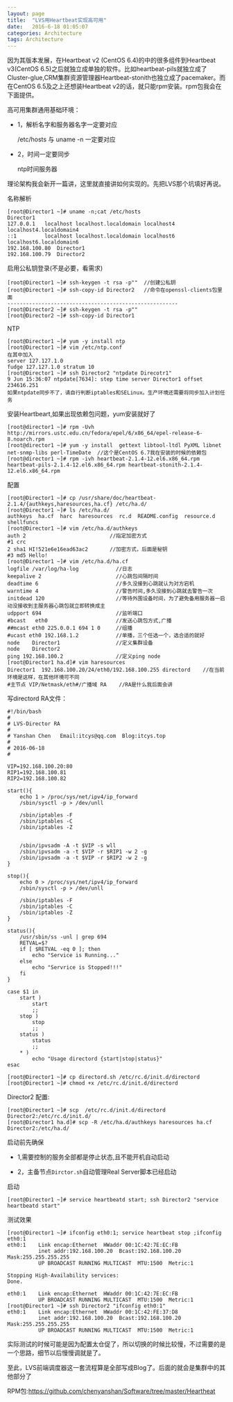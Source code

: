 ```yaml
---
layout: page
title:  "LVS用Heartbeat实现高可用"
date:   2016-6-18 01:05:07
categories: Architecture
tags: Architecture
---
```

因为其版本发展，在Heartbeat v2 (CentOS 6.4)的中的很多组件到Heartbeat v3(CentOS 6.5)之后就独立成单独的软件。比如heartbeat-pils就独立成了Cluster-glue,CRM集群资源管理器Heartbeat-stonith也独立成了pacemaker。而在CentOS 6.5及之上还想装Heartbeat v2的话，就只能rpm安装。rpm包我会在下面提供。

高可用集群通用基础环境：

- 1，解析名字和服务器名字一定要对应

	/etc/hosts 与 uname -n 一定要对应

- 2，时间一定要同步

	ntp时间服务器

理论架构我会新开一篇讲，这里就直接讲如何实现的。先把LVS那个坑填好再说。

名称解析

	[root@Director1 ~]# uname -n;cat /etc/hosts
	Director1
	127.0.0.1   localhost localhost.localdomain localhost4 localhost4.localdomain4
	::1         localhost localhost.localdomain localhost6 localhost6.localdomain6
	192.168.100.80  Director1
	192.168.100.79  Director2

启用公私钥登录(不是必要，看需求)

	[root@Director1 ~]# ssh-keygen -t rsa -p""  //创建公私钥
	[root@Director1 ~]# ssh-copy-id Director2   //命令在openssl-clients包里面
	-------------------------------------------------------
	[root@Director2 ~]# ssh-keygen -t rsa -p"" 
	[root@Director2 ~]# ssh-copy-id Director1 



NTP

	[root@Director1 ~]# yum -y install ntp
	[root@Director1 ~]# vim /etc/ntp.conf
	在其中加入 
	server 127.127.1.0
	fudge 127.127.1.0 stratum 10
	[root@Director1 ~]# ssh Director2 "ntpdate Direcotr1"
	9 Jun 15:36:07 ntpdate[7634]: step time server Director1 offset 234616.251
	如果ntpdate同步不了，请自行判断iptables和SELinux。生产环境还需要将同步加入计划任务

安装Heartbeart,如果出现依赖包问题，yum安装就好了

	[root@director1 ~]# rpm -Uvh http://mirrors.ustc.edu.cn/fedora/epel/6/x86_64/epel-release-6-8.noarch.rpm
	[root@director1 ~]# yum -y install  gettext libtool-ltdl PyXML libnet net-snmp-libs perl-TimeDate  //这个是CentOS 6.7我在安装的时候的依赖包
	[root@director1 ~]# rpm -ivh heartbeat-2.1.4-12.el6.x86_64.rpm heartbeat-pils-2.1.4-12.el6.x86_64.rpm heartbeat-stonith-2.1.4-12.el6.x86_64.rpm

配置

	[root@Director1 ~]# cp /usr/share/doc/heartbeat-2.1.4/{authkeys,haresources,ha.cf} /etc/ha.d/
	[root@Director1 ~]# ls /etc/ha.d/
	authkeys  ha.cf  harc  haresources  rc.d  README.config  resource.d  shellfuncs
	[root@Director1 ~]# vim /etc/ha.d/authkeys 
	auth 2                           //指定加密方式
	#1 crc
	2 sha1 HI!521e6e16ead63ac2       //加密方式，后面是秘钥
	#3 md5 Hello!
	[root@Director1 ~]# vim /etc/ha.d/ha.cf 
	logfile /var/log/ha-log            //日志
	keepalive 2                        //心跳包间隔时间
	deadtime 6                         //多久没接到心跳就认为对方宕机
	warntime 4                         //警告时间,多久没接到心跳就去警告一次
	initdead 120                       //等待外围设备时间，为了避免备用服务器一启动没接收到主服务器心跳包就立即转换成主
	udpport 694                        //监听端口
	#bcast   eth0                      //发送心跳包方式,广播
	##mcast eth0 225.0.0.1 694 1 0     //组播
	#ucast eth0 192.168.1.2            //单播，三个任选一个，选合适的就好
	node    Director1                  //定义集群设备
	node    Director2
	ping 192.168.100.2                 //定义ping node
	[root@Director1 ha.d]# vim haresources 
	Director1  192.168.100.20/24/eth0/192.168.100.255 directord    //在当前环境是这样，在其他环境可不同
	#主节点 VIP/Netmask/eth#/广播域 RA    //RA是什么我后面会讲

写directord RA文件：

	#!/bin/bash
	#
	# LVS-Director RA
	#
	# Yanshan Chen   Email:itcys@qq.com  Blog:itcys.top
	#
	# 2016-06-18
	#
	
	VIP=192.168.100.20:80
	RIP1=192.168.100.81
	RIP2=192.168.100.82
	
	start(){
		echo 1 > /proc/sys/net/ipv4/ip_forward
		/sbin/sysctl -p > /dev/unll
	
		/sbin/iptables -F
		/sbin/iptables -C
		/sbin/iptables -Z
	
	
		/sbin/ipvsadm -A -t $VIP -s wll
		/sbin/ipvsadm -a -t $VIP -r $RIP1 -w 2 -g 
		/sbin/ipvsadm -a -t $VIP -r $RIP2 -w 2 -g
	}
	
	stop(){
		echo 0 > /proc/sys/net/ipv4/ip_forward
		/sbin/sysctl -p > /dev/unll
	
		/sbin/iptables -F
		/sbin/iptables -C
		/sbin/iptables -Z
	}
	
	status(){
		/usr/sbin/ss -unl | grep 694
		RETVAL=$?
		if [ $RETVAL -eq 0 ]; then
			echo "Service is Running..."
		else
			echo "Servrice is Stopped!!!"
		fi
	}
	
	case $1 in
		start )
			start
			;;
		stop )
			stop
			;;
		status )
			status
			;;
		* )
			echo "Usage directord {start|stop|status}"
	esac

	[root@Director1 ~]# cp directord.sh /etc/rc.d/init.d/directord
	[root@Director1 ~]# chmod +x /etc/rc.d/init.d/directord 

Director2 配置:

	[root@Director1 ~]# scp  /etc/rc.d/init.d/directord  Director2:/etc/rc.d/init.d/
	[root@Director1 ha.d]# scp -R /etc/ha.d/authkeys haresources ha.cf  Director2:/etc/ha.d/

启动前先确保

- 1,需要控制的服务全部都是停止状态,且不能开机自动启动

- 2，主备节点`Dirctor.sh`自动管理Real Server脚本已经启动

启动

	[root@Director1 ~]# service heartbeatd start; ssh Director2 "service heartbeatd start"

测试效果

	[root@Director1 ~]# ifconfig eth0:1; service heartbeat stop ;ifconfig eth0:1 
	eth0:1    Link encap:Ethernet  HWaddr 00:1C:42:7E:EC:FB  
	          inet addr:192.168.100.20  Bcast:192.168.100.20  Mask:255.255.255.255
	          UP BROADCAST RUNNING MULTICAST  MTU:1500  Metric:1
	
	Stopping High-Availability services: 
	Done.
	
	eth0:1    Link encap:Ethernet  HWaddr 00:1C:42:7E:EC:FB  
	          UP BROADCAST RUNNING MULTICAST  MTU:1500  Metric:1
	[root@Director1 ~]# ssh Director2 "ifconfig eth0:1"
	eth0:1    Link encap:Ethernet  HWaddr 00:1C:42:FE:37:D8  
	          inet addr:192.168.100.20  Bcast:192.168.100.20  Mask:255.255.255.255
	          UP BROADCAST RUNNING MULTICAST  MTU:1500  Metric:1
	


实际测试的时候可能是因为配置太仓促了，所以切换的时候比较慢，不过需要的是一个思路，细节以后慢慢调就是了。

至此，LVS前端调度器这一套流程算是全部写成Blog了。后面的就会是集群中的其他部分了

RPM包:https://github.com/chenyanshan/Software/tree/master/Heartheat
